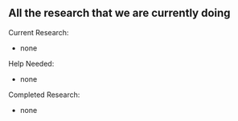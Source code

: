 ## All the research that we are currently doing
Current Research:
- none  

Help Needed:
- none

Completed Research:
- none  
